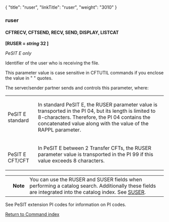 {
    "title": "ruser",
    "linkTitle": "ruser",
    "weight": "3010"
}<span id="ruser"></span>

### ruser

<span id="ruser_CFTRECV"></span><span id="ruser_CFTSEND"></span>

#### CFTRECV, CFTSEND, RECV, SEND, DISPLAY, LISTCAT

**\[RUSER = *string* 32 \]** 

*PeSIT E only*

Identifier of the user who is receiving the file.

This parameter value is case sensitive in CFTUTIL commands if you enclose the value in " " quotes.

The server/sender
partner sends and controls this parameter, where:

<table>
   <tbody>
      <tr>
         <td><p>PeSIT E standard</p>         </td>
         <td><p>In standard PeSIT E, the RUSER parameter value is transported
in the PI 04, but its length is limited to 8-characters.
Therefore, the PI 04 contains the concatenated value along with the value of the RAPPL
parameter.</p>         </td>
      </tr>
      <tr>
         <td><p><strong><br />
</strong>PeSIT E CFT/CFT</p>         </td>
         <td><p>In PeSIT E between 2 <span class="mc-variable axway_variables.Component_Short_Name variable">Transfer CFT</span>s, the RUSER parameter value is transported in the PI 99 if this value exceeds 8 characters.</p>         </td>
      </tr>
   </tbody>
</table>

<table>
   <tbody>
      <tr>
         <td>         </td>
         <td><span><strong>Note</strong></span>         </td>
         <td>You can use the RUSER and SUSER fields when performing a catalog search. Additionally these fields are integrated into the catalog index. See <a href="../suser">SUSER</a>.         </td>
      </tr>
   </tbody>
</table>

See PeSIT extension PI codes for information on PI codes.

[Return to Command index](../../)
